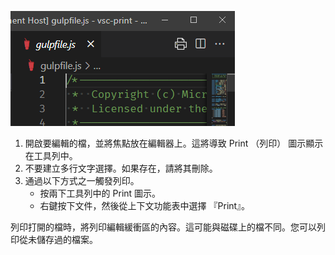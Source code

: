 ![插圖：活動編輯器顯示圖示](./print-icon-appears-for-active-editor.png)

1. 開啟要編輯的檔，並將焦點放在編輯器上。這將導致 Print （列印） 圖示顯示在工具列中。
2. 不要建立多行文字選擇。如果存在，請將其刪除。
3. 通過以下方式之一觸發列印。
	- 按兩下工具列中的 Print 圖示。
	- 右鍵按下文件，然後從上下文功能表中選擇 『Print』。

列印打開的檔時，將列印編輯緩衝區的內容。這可能與磁碟上的檔不同。您可以列印從未儲存過的檔案。